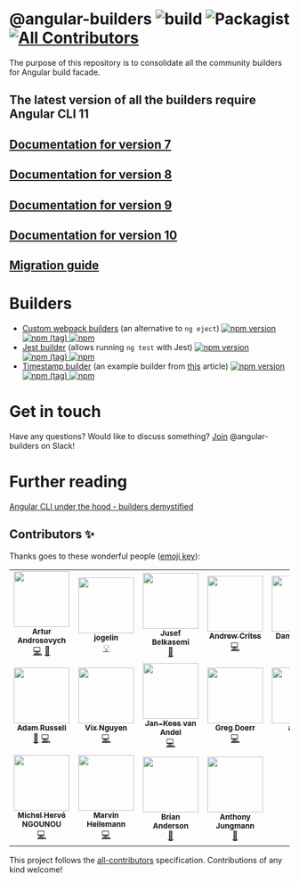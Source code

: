 # @angular-builders ![build](https://github.com/just-jeb/angular-builders/workflows/ci/badge.svg) ![Packagist](https://img.shields.io/packagist/l/doctrine/orm.svg) [![All Contributors](https://img.shields.io/badge/all_contributors-8-orange.svg?style=flat-square)](#contributors)

The purpose of this repository is to consolidate all the community builders for Angular build facade.

## The latest version of all the builders require Angular CLI 11

## [Documentation for version 7](https://github.com/just-jeb/angular-builders/tree/7.x.x)

## [Documentation for version 8](https://github.com/just-jeb/angular-builders/tree/8.x.x)

## [Documentation for version 9](https://github.com/just-jeb/angular-builders/tree/9.x.x)

## [Documentation for version 10](https://github.com/just-jeb/angular-builders/tree/10.x.x)

## [Migration guide](./MIGRATION.MD)

# Builders

- [Custom webpack builders](./packages/custom-webpack) (an alternative to `ng eject`) [![npm version](https://img.shields.io/npm/v/@angular-builders/custom-webpack.svg) ![npm (tag)](https://img.shields.io/npm/v/@angular-builders/custom-webpack/next.svg) ![npm](https://img.shields.io/npm/dm/@angular-builders/custom-webpack.svg)](https://www.npmjs.com/package/@angular-builders/custom-webpack)
- [Jest builder](./packages/jest) (allows running `ng test` with Jest) [![npm version](https://img.shields.io/npm/v/@angular-builders/jest.svg) ![npm (tag)](https://img.shields.io/npm/v/@angular-builders/jest/next.svg) ![npm](https://img.shields.io/npm/dm/@angular-builders/jest.svg)](https://www.npmjs.com/package/@angular-builders/jest)
- [Timestamp builder](./packages/timestamp) (an example builder from [this](https://medium.com/@justjeb/angular-cli-6-under-the-hood-builders-demystified-f0690ebcf01) article) [![npm version](https://img.shields.io/npm/v/@angular-builders/timestamp.svg) ![npm (tag)](https://img.shields.io/npm/v/@angular-builders/timestamp/next.svg) ![npm](https://img.shields.io/npm/dm/@angular-builders/timestamp.svg)](https://www.npmjs.com/package/@angular-builders/timestamp)

# Get in touch

Have any questions? Would like to discuss something?
[Join](https://join.slack.com/t/angular-builders/shared_invite/enQtODM2MjU5MTYyMDk2LTcxODQ3NTExNDZkM2U0NWQ2NmVmZTAwZWNmOThhYjg4ZDlmMGFlNDZmYWQxYzU5ODIzYjdmZGFmNmUxNDBlY2E) @angular-builders on Slack!

# Further reading

[Angular CLI under the hood - builders demystified](https://blog.angularindepth.com/angular-cli-under-the-hood-builders-demystified-v2-e73ee0f2d811)

## Contributors ✨

Thanks goes to these wonderful people ([emoji key](https://allcontributors.org/docs/en/emoji-key)):

<!-- ALL-CONTRIBUTORS-LIST:START - Do not remove or modify this section -->
<!-- prettier-ignore-start -->
<!-- markdownlint-disable -->
<table>
  <tr>
    <td align="center"><a href="https://medium.com/@overthesanity"><img src="https://avatars1.githubusercontent.com/u/7337691?v=4?s=100" width="100px;" alt=""/><br /><sub><b>Artur Androsovych</b></sub></a><br /><a href="https://github.com/just-jeb/angular-builders/commits?author=arturovt" title="Code">💻</a> <a href="#question-arturovt" title="Answering Questions">💬</a></td>
    <td align="center"><a href="https://github.com/jogelin"><img src="https://avatars2.githubusercontent.com/u/954509?v=4?s=100" width="100px;" alt=""/><br /><sub><b>jogelin</b></sub></a><br /><a href="#example-jogelin" title="Examples">💡</a></td>
    <td align="center"><a href="https://github.com/jusefb"><img src="https://avatars2.githubusercontent.com/u/3741868?v=4?s=100" width="100px;" alt=""/><br /><sub><b>Jusef Belkasemi</b></sub></a><br /><a href="https://github.com/just-jeb/angular-builders/commits?author=jusefb" title="Documentation">📖</a></td>
    <td align="center"><a href="https://medium.com/@ExplosionPills/"><img src="https://avatars0.githubusercontent.com/u/1308273?v=4?s=100" width="100px;" alt=""/><br /><sub><b>Andrew Crites</b></sub></a><br /><a href="https://github.com/just-jeb/angular-builders/commits?author=ajcrites" title="Code">💻</a></td>
    <td align="center"><a href="https://www.strangeplanet.fr"><img src="https://avatars3.githubusercontent.com/u/41597?v=4?s=100" width="100px;" alt=""/><br /><sub><b>Damien Sorel</b></sub></a><br /><a href="https://github.com/just-jeb/angular-builders/commits?author=mistic100" title="Code">💻</a></td>
    <td align="center"><a href="https://wesleygrimes.com"><img src="https://avatars0.githubusercontent.com/u/324308?v=4?s=100" width="100px;" alt=""/><br /><sub><b>Wes Grimes</b></sub></a><br /><a href="https://github.com/just-jeb/angular-builders/commits?author=wesleygrimes" title="Code">💻</a></td>
    <td align="center"><a href="https://github.com/michaeljota"><img src="https://avatars0.githubusercontent.com/u/10507776?v=4?s=100" width="100px;" alt=""/><br /><sub><b>Michael De Abreu</b></sub></a><br /><a href="https://github.com/just-jeb/angular-builders/commits?author=michaeljota" title="Code">💻</a></td>
  </tr>
  <tr>
    <td align="center"><a href="https://github.com/a1russell"><img src="https://avatars0.githubusercontent.com/u/241628?v=4?s=100" width="100px;" alt=""/><br /><sub><b>Adam Russell</b></sub></a><br /><a href="https://github.com/just-jeb/angular-builders/issues?q=author%3Aa1russell" title="Bug reports">🐛</a> <a href="https://github.com/just-jeb/angular-builders/commits?author=a1russell" title="Code">💻</a></td>
    <td align="center"><a href="https://www.facebook.com/onfocus.vi"><img src="https://avatars0.githubusercontent.com/u/19356181?v=4?s=100" width="100px;" alt=""/><br /><sub><b>Vix Nguyen</b></sub></a><br /><a href="https://github.com/just-jeb/angular-builders/commits?author=vixnguyen" title="Code">💻</a></td>
    <td align="center"><a href="https://github.com/jankeesvanandel"><img src="https://avatars1.githubusercontent.com/u/272120?v=4?s=100" width="100px;" alt=""/><br /><sub><b>Jan-Kees van Andel</b></sub></a><br /><a href="https://github.com/just-jeb/angular-builders/commits?author=jankeesvanandel" title="Code">💻</a></td>
    <td align="center"><a href="https://github.com/gdoerr"><img src="https://avatars2.githubusercontent.com/u/6474127?v=4?s=100" width="100px;" alt=""/><br /><sub><b>Greg Doerr</b></sub></a><br /><a href="https://github.com/just-jeb/angular-builders/commits?author=gdoerr" title="Code">💻</a></td>
    <td align="center"><a href="https://github.com/arluko"><img src="https://avatars0.githubusercontent.com/u/70697565?v=4?s=100" width="100px;" alt=""/><br /><sub><b>arluko</b></sub></a><br /><a href="https://github.com/just-jeb/angular-builders/commits?author=arluko" title="Code">💻</a></td>
    <td align="center"><a href="https://github.com/zauni"><img src="https://avatars0.githubusercontent.com/u/663845?v=4?s=100" width="100px;" alt=""/><br /><sub><b>Matthias Zaunseder</b></sub></a><br /><a href="https://github.com/just-jeb/angular-builders/commits?author=zauni" title="Code">💻</a></td>
    <td align="center"><a href="https://github.com/sonallux"><img src="https://avatars3.githubusercontent.com/u/13821543?v=4?s=100" width="100px;" alt=""/><br /><sub><b>Jonas</b></sub></a><br /><a href="https://github.com/just-jeb/angular-builders/commits?author=sonallux" title="Code">💻</a></td>
  </tr>
  <tr>
    <td align="center"><a href="https://github.com/michelherv"><img src="https://avatars1.githubusercontent.com/u/12019057?v=4?s=100" width="100px;" alt=""/><br /><sub><b>Michel Hervé NGOUNOU</b></sub></a><br /><a href="https://github.com/just-jeb/angular-builders/commits?author=michelherv" title="Code">💻</a></td>
    <td align="center"><a href="https://marvin.digital/"><img src="https://avatars3.githubusercontent.com/u/11534760?v=4?s=100" width="100px;" alt=""/><br /><sub><b>Marvin Heilemann</b></sub></a><br /><a href="https://github.com/just-jeb/angular-builders/commits?author=muuvmuuv" title="Code">💻</a></td>
    <td align="center"><a href="https://github.com/briananderson1222"><img src="https://avatars2.githubusercontent.com/u/4603907?v=4?s=100" width="100px;" alt=""/><br /><sub><b>Brian Anderson</b></sub></a><br /><a href="#question-briananderson1222" title="Answering Questions">💬</a></td>
    <td align="center"><a href="https://github.com/AnthonyJungmann"><img src="https://avatars.githubusercontent.com/u/8911909?v=4?s=100" width="100px;" alt=""/><br /><sub><b>Anthony Jungmann</b></sub></a><br /><a href="https://github.com/just-jeb/angular-builders/commits?author=AnthonyJungmann" title="Documentation">📖</a></td>
  </tr>
</table>

<!-- markdownlint-restore -->
<!-- prettier-ignore-end -->

<!-- ALL-CONTRIBUTORS-LIST:END -->

This project follows the [all-contributors](https://github.com/all-contributors/all-contributors) specification. Contributions of any kind welcome!
